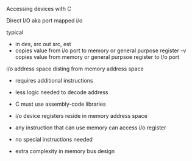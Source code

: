 Accessing devices with C

Direct I/O aka port mapped i/o

typical
- in des, src    out src, est
- copies value from i/o port to memory or general purpose register
-v copies value from memory or general purpsoe register to I/o port


i/o address space disting from memory address space
- requires additional instructions
- less logic needed to decode address
- C must use assembly-code libraries

- i/o device registers reside in memory address space

- any instruction that can use memory can access i/o register
- no special instructions needed
- extra complexity in memory bus design

